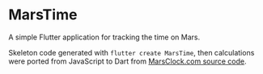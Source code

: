 # MarsTime

A simple Flutter application for tracking the time on Mars. 

Skeleton code generated with `flutter create MarsTime`, then calculations were ported from JavaScript to Dart from [MarsClock.com source code](https://github.com/jtauber/mars-clock/blob/gh-pages/index.html).
